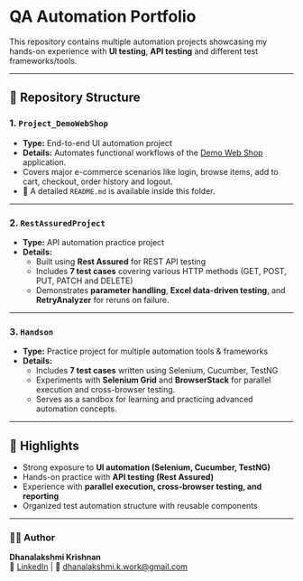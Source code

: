 # QA Automation Portfolio

This repository contains multiple automation projects showcasing my hands-on experience with **UI testing**, **API testing** and different test frameworks/tools.

---

## 📂 Repository Structure

### 1. `Project_DemoWebShop`
- **Type:** End-to-end UI automation project  
- **Details:** Automates functional workflows of the [Demo Web Shop](http://demowebshop.tricentis.com/) application.  
- Covers major e-commerce scenarios like login, browse items, add to cart, checkout, order history and logout.  
- 🔹 A detailed `README.md` is available inside this folder.

---

### 2. `RestAssuredProject`
- **Type:** API automation practice project  
- **Details:**  
  - Built using **Rest Assured** for REST API testing  
  - Includes **7 test cases** covering various HTTP methods (GET, POST, PUT, PATCH and DELETE)  
  - Demonstrates **parameter handling**, **Excel data-driven testing**, and **RetryAnalyzer** for reruns on failure.  

---

### 3. `Handson`
- **Type:** Practice project for multiple automation tools & frameworks  
- **Details:**  
  - Includes **7 test cases** written using Selenium, Cucumber, TestNG  
  - Experiments with **Selenium Grid** and **BrowserStack** for parallel execution and cross-browser testing.  
  - Serves as a sandbox for learning and practicing advanced automation concepts.  

---

## 🚀 Highlights
- Strong exposure to **UI automation (Selenium, Cucumber, TestNG)**  
- Hands-on practice with **API testing (Rest Assured)**  
- Experience with **parallel execution, cross-browser testing, and reporting**  
- Organized test automation structure with reusable components  

---

### 👩‍💻 Author
**Dhanalakshmi Krishnan**  
🔗 [LinkedIn](https://www.linkedin.com/in/dhanalakshmi-krishnan/) | 📧 dhanalakshmi.k.work@gmail.com

